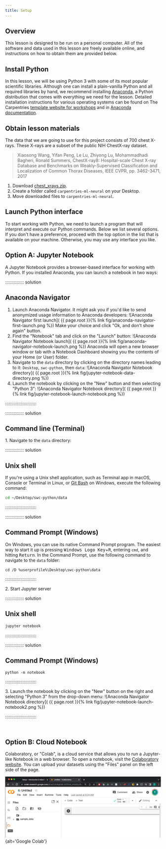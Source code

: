 ```yaml
---
title: Setup
---
```


## Overview

This lesson is designed to be run on a personal computer.
All of the software and data used in this lesson are freely available online,
and instructions on how to obtain them are provided below.

## Install Python

In this lesson, we will be using Python 3 with some of its most popular scientific libraries.
Although one can install a plain-vanilla Python and all required libraries by hand, we recommend installing [Anaconda][anaconda-website],
a Python distribution that comes with everything we need for the lesson.
Detailed installation instructions for various operating systems can be found
on The Carpentries [template website for workshops][anaconda-instructions]
and in [Anaconda documentation][anaconda-install].

## Obtain lesson materials

The data that we are going to use for this project consists of 700 chest X-rays. These X-rays are a subset of the public NIH ChestX-ray dataset.

> Xiaosong Wang, Yifan Peng, Le Lu, Zhiyong Lu, Mohammadhadi Bagheri, Ronald Summers, ChestX-ray8: Hospital-scale Chest X-ray Database and Benchmarks on Weakly-Supervised Classification and Localization of Common Thorax Diseases, IEEE CVPR, pp. 3462-3471, 2017

1. Download [chest\_xrays.zip](./data/chest_xrays.zip).
2. Create a folder called `carpentries-ml-neural` on your Desktop.
3. Move downloaded files to `carpentries-ml-neural`.

## Launch Python interface

To start working with Python, we need to launch a program that will interpret and execute our Python commands. Below we list several options. If you don't have a preference, proceed with the top option in the list that is available on your machine. Otherwise, you may use any interface
you like.

## Option A: Jupyter Notebook

A Jupyter Notebook provides a browser-based interface for working with Python.
If you installed Anaconda, you can launch a notebook in two ways:

:::::::::::::::  solution

## Anaconda Navigator

1. Launch Anaconda Navigator.
  It might ask you if you'd like to send anonymized usage information to Anaconda developers:
  ![Anaconda Navigator first launch](
  {{ page.root }}{% link fig/anaconda-navigator-first-launch.png %})
  Make your choice and click "Ok, and don't show again" button.
2. Find the "Notebook" tab and click on the "Launch" button:
  ![Anaconda Navigator Notebook launch](
  {{ page.root }}{% link fig/anaconda-navigator-notebook-launch.png %})
  Anaconda will open a new browser window or tab with a Notebook Dashboard showing you the
  contents of your Home (or User) folder.
3. Navigate to the `data` directory by clicking on the directory names leading to it:
  `Desktop`, `swc-python`, then `data`:
  ![Anaconda Navigator Notebook directory](
  {{ page.root }}{% link fig/jupyter-notebook-data-directory.png %})
4. Launch the notebook by clicking on the "New" button and then selecting "Python 3":
  ![Anaconda Navigator Notebook directory](
  {{ page.root }}{% link fig/jupyter-notebook-launch-notebook.png %})
  

:::::::::::::::::::::::::

:::::::::::::::  solution

## Command line (Terminal)

1\. Navigate to the `data` directory:

:::::::::::::::  solution

## Unix shell

If you're using a Unix shell application, such as Terminal app in macOS, Console or Terminal
in Linux, or [Git Bash][gitbash] on Windows, execute the following command:

```bash
cd ~/Desktop/swc-python/data
```

:::::::::::::::::::::::::

:::::::::::::::  solution

## Command Prompt (Windows)

On Windows, you can use its native Command Prompt program.  The easiest way to start it up is
pressing <kbd>Windows Logo Key</kbd>\+<kbd>R</kbd>, entering `cmd`, and hitting
<kbd>Return</kbd>. In the Command Prompt, use the following command to navigate to
the `data` folder:

```source
cd /D %userprofile%\Desktop\swc-python\data
```

:::::::::::::::::::::::::

2\. Start Jupyter server

:::::::::::::::  solution

## Unix shell

```bash
jupyter notebook
```

:::::::::::::::::::::::::

:::::::::::::::  solution

## Command Prompt (Windows)

```source
python -m notebook
```

:::::::::::::::::::::::::

3\. Launch the notebook by clicking on the "New" button on the right and selecting "Python 3"
from the drop-down menu:
![Anaconda Navigator Notebook directory](
{{ page.root }}{% link fig/jupyter-notebook-launch-notebook2.png %})


:::::::::::::::::::::::::

  <!-- vertical spacer -->

## Option B: Cloud Notebook

Colaboratory, or "Colab", is a cloud service that allows you to run a Jupyter-like Notebook in a web browser. To open a notebook, visit the [Colaboratory website][google-colab]. You can upload your datasets using the "Files" panel on the left side of the page.

![](fig/colab_files.png){alt='Google Colab'}



[anaconda-website]: https://www.anaconda.com/
[anaconda-instructions]: https://carpentries.github.io/workshop-template/#python
[anaconda-install]: https://docs.anaconda.com/anaconda/install
[gitbash]: https://gitforwindows.org
[google-colab]: https://colab.research.google.com/



